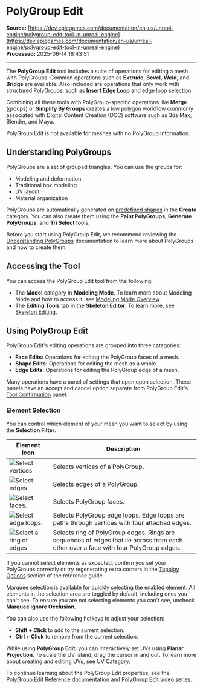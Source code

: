 # PolyGroup Edit

**Source:** [https://dev.epicgames.com/documentation/en-us/unreal-engine/polygroup-edit-tool-in-unreal-engine](https://dev.epicgames.com/documentation/en-us/unreal-engine/polygroup-edit-tool-in-unreal-engine)  
**Processed:** 2025-06-14 16:43:51

---

The **PolyGroup Edit** tool includes a suite of operations for editing a mesh with PolyGroups. Common operations such as **Extrude**, **Bevel**, **Weld**, and **Bridge** are available. Also included are operations that only work with structured PolyGroups, such as **Insert Edge Loop** and edge loop selection.

Combining all these tools with PolyGroup-specific operations like **Merge** (groups) or **Simplify By Groups** creates a low polygon workflow commonly associated with Digital Content Creation (DCC) software such as 3ds Max, Blender, and Maya.

PolyGroup Edit is not available for meshes with no PolyGroup information.

## Understanding PolyGroups

PolyGroups are a set of grouped triangles. You can use the groups for:

-   Modeling and deformation
-   Traditional box modeling
-   UV layout
-   Material organization

PolyGroups are automatically generated on [predefined shapes](/documentation/en-us/unreal-engine/predefined-shapes-in-unreal-engine) in the **Create** category. You can also create them using the **Paint PolyGroups**, **Generate PolyGroups**, and **Tri Select** tools.

Before you start using PolyGroup Edit, we recommend reviewing the [Understanding PolyGroups](/documentation/en-us/unreal-engine/understanding-polygroups-in-unreal-engine) documentation to learn more about PolyGroups and how to create them.

## Accessing the Tool

You can access the PolyGroup Edit tool from the following:

-   The **Model** category in **Modeling Mode**. To learn more about Modeling Mode and how to access it, see [Modeling Mode Overview](/documentation/en-us/unreal-engine/modeling-mode-in-unreal-engine).
-   The **Editing Tools** tab in the **Skeleton Editor**. To learn more, see [Skeleton Editing](/documentation/en-us/unreal-engine/skeleton-editing-in-unreal-engine).

## Using PolyGroup Edit

PolyGroup Edit's editing operations are grouped into three categories:

-   **Face Edits:** Operations for editing the PolyGroup faces of a mesh.
-   **Shape Edits:** Operations for editing the mesh as a whole.
-   **Edge Edits:** Operations for editing the PolyGroup edge of a mesh.

Many operations have a panel of settings that open upon selection. These panels have an accept and cancel option separate from PolyGroup Edit's [Tool Confirmation](/documentation/en-us/unreal-engine/modeling-mode-in-unreal-engine#toolsundohistoryandacceptingchanges) panel.

### Element Selection

You can control which element of your mesh you want to select by using the **Selection Filter**.

| **Element Icon** | **Description** |
| --- | --- |
| ![Select vertices](https://d1iv7db44yhgxn.cloudfront.net/documentation/images/c36d75a8-73d1-43db-b0f0-f781d75578ff/select-vertices.png) | Selects vertices of a PolyGroup. |
| ![Select edges](https://d1iv7db44yhgxn.cloudfront.net/documentation/images/654229c5-132d-4d9b-ad43-2ea2f8546a41/select-edges.png) | Selects edges of a PolyGroup. |
| ![Select faces.](https://d1iv7db44yhgxn.cloudfront.net/documentation/images/a7a07248-f0b9-4243-a8d2-cb88048c3fe1/select-faces.png) | Selects PolyGroup faces. |
| ![Select edge loops.](https://d1iv7db44yhgxn.cloudfront.net/documentation/images/211dc1a6-bcf5-440d-9c93-19df4fdff926/select-edge-loops.png) | Selects PolyGroup edge loops. Edge loops are paths through vertices with four attached edges. |
| ![Select a ring of edges](https://d1iv7db44yhgxn.cloudfront.net/documentation/images/235d2e6d-ea5b-497b-aaf3-053e848895c5/select-ring-edges.png) | Selects ring of PolyGroup edges. Rings are sequences of edges that lie across from each other over a face with four PolyGroup edges. |

If you cannot select elements as expected, confirm you set your PolyGroups correctly or try regenerating extra corners in the [Topolgy Options](/documentation/en-us/unreal-engine/polygroup-edit-tool-reference-in-unreal-engine#topologyoptions) section of the reference guide.

Marquee selection is available for quickly selecting the enabled element. All elements in the selection area are toggled by default, including ones you can't see. To ensure you are not selecting elements you can't see, uncheck **Marquee Ignore Occlusion**.

You can also use the following hotkeys to adjust your selection:

-   **Shift + Click** to add to the current selection.
-   **Ctrl + Click** to remove from the current selection.

While using **PolyGroup Edit**, you can interactively set UVs using **Planar Projection**. To scale the UV island, drag the cursor in and out. To learn more about creating and editing UVs, see [UV Category](/documentation/en-us/unreal-engine/uvs-category-in-unreal-engine).

To continue learning about the PolyGroup Edit properties, see the [PolyGroup Edit Reference](/documentation/en-us/unreal-engine/polygroup-edit-tool-reference-in-unreal-engine) documentation and [PolyGroup Edit video series](https://youtu.be/JgPU9A4nJWY?feature=shared).